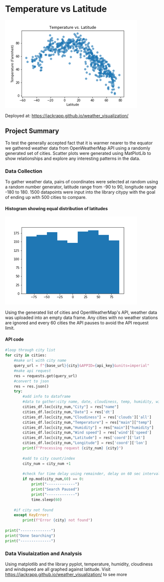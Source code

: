 # Temperature vs Latitude

<img src="Resources/Latitude_vs_Temp.png">

Deployed at: https://jackrapp.github.io/weather_visualization/

## Project Summary

To test the generally accepted fact that it is warmer nearer to the equator we gathered weather data from OpenWeatherMap API using a randomly generated set of cities. Scatter plots were generated using MatPlotLib to show relationships and explore any interesting patterns in the data.

### Data Collection

To gather weather data, pairs of coordinates were selected at random using a random number generator, latitude range from -90 to 90, longitude range -180 to 180. 1500 datapoints were input into the library citypy with the goal of ending up with 500 cities to compare.

#### Histogram showing equal distribution of latitudes
![Histogram](Resources/latitude_histogram.png)

Using the generated list of cities and OpenWeatherMap's API, weather data was uploaded into an empty data frame. Any cities with no weather stations are ignored and every 60 cities the API pauses to avoid the API request limit.

#### API code
```python
#loop through city list
for city in cities:
    #make url with city name
    query_url = f"{base_url}{city}&APPID={api_key}&units=imperial"
    #make api request
    res = requests.get(query_url)
    #convert to json
    res = res.json()
    try:
        #add info to dataframe
        #data to gather:city name, date, cloudiness, temp, humidity, wind speed, lat, lng
        cities_df.loc[city_num,"City"] = res["name"]
        cities_df.loc[city_num,"Date"] = res['dt']
        cities_df.loc[city_num,"Cloudiness"] = res['clouds']['all']
        cities_df.loc[city_num,"Temperature"] = res["main"]["temp"]
        cities_df.loc[city_num,"Humidity"] = res["main"]["humidity"]
        cities_df.loc[city_num,"Wind speed"] = res['wind']['speed']
        cities_df.loc[city_num,"Latitude"] = res['coord']['lat']
        cities_df.loc[city_num,"Longitude"] = res['coord']['lon']
        print(f"Processing request {city_num} {city}")
        
        #add to city count/index
        city_num = city_num +1
            
        #check for time delay using remainder, delay on 60 sec intervals
        if np.mod(city_num,60) == 0:
            print("-------------")
            print("Search Paused")
            print("-------------")
            time.sleep(60)
            
    #if city not found
    except KeyError:
        print(f"Error {city} not found")
        
print("--------------")
print("Done Searching")
print("--------------")
```

### Data Visulaization and Analysis

Using matplotlib and the library pyplot, temperature, humidity, cloudiness and windspeed are all graphed against latitude. Visit https://jackrapp.github.io/weather_visualization/ to see more
